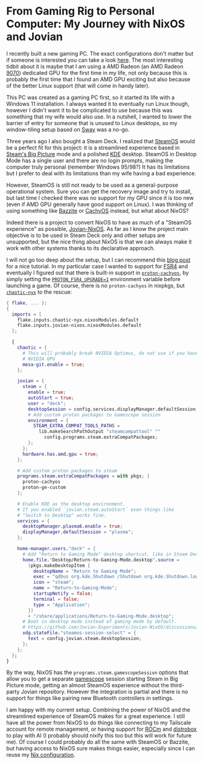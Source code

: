 # From Gaming Rig to Personal Computer: My Journey with NixOS and Jovian

I recently built a new gaming PC. The exact configurations don't matter but
if someone is interested you can take a look
[here](https://ie.pcpartpicker.com/list/JdTpv4). The most interesting tidbit
about it is maybe that I am using a AMD Radeon (an AMD Radeon
[9070](https://www.amd.com/en/products/graphics/desktops/radeon/9000-series/amd-radeon-rx-9070.html))
dedicated GPU for the first time in my life, not only because this is probably
the first time that I found an AMD GPU exciting but also because of the better
Linux support (that will come in handy later).

This PC was created as a gaming PC first, so it started its life with a Windows
11 installation. I always wanted it to eventually run Linux though, however I
didn't want it to be complicated to use because this was something that my wife
would also use. In a nutshell, I wanted to lower the barrier of entry for
someone that is unused to Linux desktops, so my window-tiling setup based on
[Sway](https://swaywm.org/) was a no-go.

Three years ago I also bought a Steam Deck. I realized that
[SteamOS](https://store.steampowered.com/steamos) would be a perfect fit for
this project: it is a streamlined experience based in [Steam's Big
Picture](https://store.steampowered.com/bigpicture) mode and a polished
[KDE](https://kde.org/) desktop. SteamOS in Desktop Mode has a single user and
there are no login prompts, making the computer truly personal (remember
Windows 95/98?) It has its limitations but I prefer to deal with its
limitations than my wife having a bad experience.

However, SteamOS is still not ready to be used as a general-purpose operational
system. Sure you can get the recovery image and try to install, but last time I
checked there was no support for my GPU since it is too new (even if AMD GPU
generally have good support on Linux). I was thinking of using something like
[Bazzite](https://bazzite.gg/) or [CachyOS](https://cachyos.org/) instead, but
what about NixOS?

Indeed there is a project to convert NixOS to have as much of a "SteamOS
experience" as possible, [Jovian-NixOS](https://jovian-experiments.github.io/).
As far as I know the project main objective is to be used in Steam Deck only
and other setups are unsupported, but the nice thing about NixOS is that we can
always make it work with other systems thanks to its declarative approach.

I will not go too deep about the setup, but I can recommend this [blog
post](https://ciarandegroot.com/archive/nixos-steam-box/) for a nice tutorial.
In my particular case I wanted to support for
[FSR4](https://www.amd.com/en/products/graphics/technologies/fidelityfx/super-resolution.html)
and eventually I figured out that there is built-in support in
[`proton-cachyos`](https://github.com/CachyOS/proton-cachyos), by simply
setting the
[`PROTON_FSR4_UPGRADE=1`](https://github.com/CachyOS/proton-cachyos/blob/683ebf2585e6c43b373021d6586e7f56318b6c78/README.md?plain=1#L344)
environment variable before launching a game. Of course, there is no
`proton-cachyos` in nixpkgs, but
[`chaotic-nyx`](https://github.com/chaotic-cx/nyx) to the rescue:

```nix
{ flake, ... }:
{
  imports = [
    flake.inputs.chaotic-nyx.nixosModules.default
    flake.inputs.jovian-nixos.nixosModules.default
  ];

  {
    chaotic = {
      # This will probably break NVIDIA Optimus, do not use if you have a
      # NVIDIA GPU
      mesa-git.enable = true;
    };

    jovian = {
      steam = {
        enable = true;
        autoStart = true;
        user = "deck";
        desktopSession = config.services.displayManager.defaultSession;
        # Add custom proton packages to Gamescope session
        environment = {
          STEAM_EXTRA_COMPAT_TOOLS_PATHS =
            lib.makeSearchPathOutput "steamcompattool" ""
              config.programs.steam.extraCompatPackages;
        };
      };
      hardware.has.amd.gpu = true;
    };

    # Add custom proton packages to steam
    programs.steam.extraCompatPackages = with pkgs; [
      proton-cachyos
      proton-ge-custom
    ];

    # Enable KDE as the desktop environment.
    # If you enabled `jovian.steam.autoStart` even things like
    # "Switch to Desktop" works fine.
    services = {
      desktopManager.plasma6.enable = true;
      displayManager.defaultSession = "plasma";
    };

    home-manager.users."deck" = {
      # Add "Return to Gaming Mode" desktop shortcut, like in Steam Deck.
      home.file."Desktop/Return-to-Gaming-Mode.desktop".source =
        (pkgs.makeDesktopItem {
          desktopName = "Return to Gaming Mode";
          exec = "qdbus org.kde.Shutdown /Shutdown org.kde.Shutdown.logout";
          icon = "steam";
          name = "Return-to-Gaming-Mode";
          startupNotify = false;
          terminal = false;
          type = "Application";
        })
        + "/share/applications/Return-to-Gaming-Mode.desktop";
      # Boot in desktop mode instead of gaming mode by default.
      # https://github.com/Jovian-Experiments/Jovian-NixOS/discussions/488
      xdg.stateFile."steamos-session-select" = {
        text = config.jovian.steam.desktopSession;
      };
    };
  };
}
```

By the way, NixOS has the `programs.steam.gamescopeSession` options that allow
you to get a separate [gamescope](https://github.com/ValveSoftware/gamescope)
session starting Steam in Big Picture mode, getting an almost SteamOS
experience without the third-party Jovian repository. However the integration
is partial and there is no support for things like pairing new Bluetooth
controllers in settings.

I am happy with my current setup. Combining the power of NixOS and the
streamlined experience of SteamOS makes for a great experience. I still have
all the power from NixOS to do things like connecting to my Tailscale account
for remote management, or having support for
[ROCm](https://www.amd.com/en/products/software/rocm.html) and
[distrobox](https://distrobox.it/) to play with AI (I probably should
nixify this too but this will work for future me). Of course I could
probably do all the same with SteamOS or Bazzite, but having access to
NixOS sure makes things easier, especially since I can reuse my
[Nix configuration](https://github.com/thiagokokada/nix-configs/).
